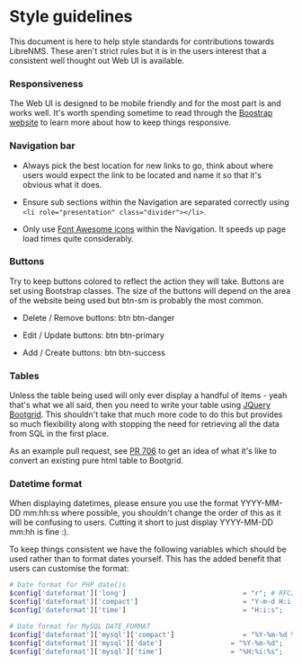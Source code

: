 # Style guidelines

This document is here to help style standards for contributions towards LibreNMS. These aren't strict rules but it is in 
the users interest that a consistent well thought out Web UI is available.

### Responsiveness

The Web UI is designed to be mobile friendly and for the most part is and works well. It's worth spending sometime to 
read through the [Boostrap website](http://getbootstrap.com/css/#grid) to learn more about how to keep things responsive.

### Navigation bar

- Always pick the best location for new links to go, think about where users would expect the link to be located and name 
it so that it's obvious what it does.

- Ensure sub sections within the Navigation are separated correctly using `<li role="presentation" class="divider"></li>`.

- Only use [Font Awesome icons](http://fontawesome.io/icons/) within the Navigation. It speeds up page load times quite 
considerably.

### Buttons

Try to keep buttons colored to reflect the action they will take. Buttons are set using Bootstrap classes. The size of 
the buttons will depend on the area of the website being used but btn-sm is probably the most common.

- Delete / Remove buttons: btn btn-danger

- Edit / Update buttons: btn btn-primary

- Add / Create buttons: btn btn-success

### Tables

Unless the table being used will only ever display a handful of items - yeah that's what we all said, then you need to 
write your table using [JQuery Bootgrid](http://www.jquery-bootgrid.com/). This shouldn't take that much more code to 
do this but provides so much flexibility along with stopping the need for retrieving all the data from SQL in the first 
place.

As an example pull request, see [PR 706](https://github.com/librenms/librenms/pull/706/files) to get an idea of what 
it's like to convert an existing pure html table to Bootgrid.

### Datetime format

When displaying datetimes, please ensure you use the format YYYY-MM-DD mm:hh:ss where possible, you shouldn't change the 
order of this as it will be confusing to users. Cutting it short to just display YYYY-MM-DD mm:hh is fine :).

To keep things consistent we have the following variables which should be used rather than to format dates yourself. 
This has the added benefit that users can customise the format:

```php
# Date format for PHP date()s
$config['dateformat']['long']                             = "r"; # RFC2822 style
$config['dateformat']['compact']                          = "Y-m-d H:i:s";
$config['dateformat']['time']                             = "H:i:s";

# Date format for MySQL DATE_FORMAT
$config['dateformat']['mysql']['compact']                 = "%Y-%m-%d %H:%i:%s";
$config['dateformat']['mysql']['date']                 = "%Y-%m-%d";
$config['dateformat']['mysql']['time']                 = "%H:%i:%s";
```
